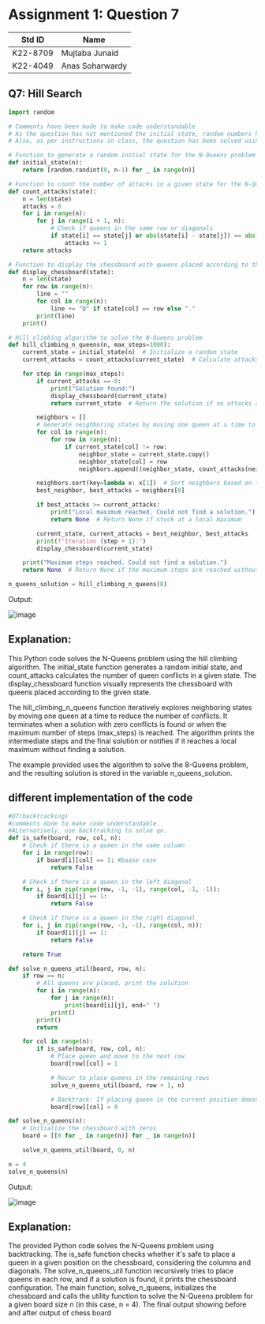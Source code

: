 # Assignment 1: Question 7

| Std ID   | Name           |
|----------|----------------|
| K22-8709 | Mujtaba Junaid |
| K22-4049 | Anas Soharwardy |

## Q7: Hill Search

```python
import random

# Comments have been made to make code understandable
# As the question has not mentioned the initial state, random numbers have been generated.
# Also, as per instructions in class, the question has been solved using hill search and not backtracking.

# Function to generate a random initial state for the N-Queens problem
def initial_state(n):
    return [random.randint(0, n-1) for _ in range(n)]

# Function to count the number of attacks in a given state for the N-Queens problem
def count_attacks(state):
    n = len(state)
    attacks = 0
    for i in range(n):
        for j in range(i + 1, n):
            # Check if queens in the same row or diagonals
            if state[i] == state[j] or abs(state[i] - state[j]) == abs(i - j):
                attacks += 1
    return attacks

# Function to display the chessboard with queens placed according to the given state
def display_chessboard(state):
    n = len(state)
    for row in range(n):
        line = ""
        for col in range(n):
            line += "Q" if state[col] == row else "."
        print(line)
    print()

# Hill climbing algorithm to solve the N-Queens problem
def hill_climbing_n_queens(n, max_steps=1000):
    current_state = initial_state(n)  # Initialize a random state
    current_attacks = count_attacks(current_state)  # Calculate attacks in the initial state

    for step in range(max_steps):
        if current_attacks == 0:
            print("Solution found:")
            display_chessboard(current_state)
            return current_state  # Return the solution if no attacks are present

        neighbors = []
        # Generate neighboring states by moving one queen at a time to a different row
        for col in range(n):
            for row in range(n):
                if current_state[col] != row:
                    neighbor_state = current_state.copy()
                    neighbor_state[col] = row
                    neighbors.append((neighbor_state, count_attacks(neighbor_state)))

        neighbors.sort(key=lambda x: x[1])  # Sort neighbors based on the number of attacks
        best_neighbor, best_attacks = neighbors[0]

        if best_attacks >= current_attacks:
            print("Local maximum reached. Could not find a solution.")
            return None  # Return None if stuck at a local maximum

        current_state, current_attacks = best_neighbor, best_attacks
        print(f"Iteration {step + 1}:")
        display_chessboard(current_state)

    print("Maximum steps reached. Could not find a solution.")
    return None  # Return None if the maximum steps are reached without finding a solution

n_queens_solution = hill_climbing_n_queens(8)
```
Output:

![image](https://github.com/NUCES-Khi/assign1-7questions-anas-mujtaba/assets/160864816/3b3855aa-048f-4697-98f1-474b858f19e3)

## Explanation:
This Python code solves the N-Queens problem using the hill climbing algorithm. The initial_state function generates a random initial state, and count_attacks calculates the number of queen conflicts in a given state. The display_chessboard function visually represents the chessboard with queens placed according to the given state.

The hill_climbing_n_queens function iteratively explores neighboring states by moving one queen at a time to reduce the number of conflicts. It terminates when a solution with zero conflicts is found or when the maximum number of steps (max_steps) is reached. The algorithm prints the intermediate steps and the final solution or notifies if it reaches a local maximum without finding a solution.

The example provided uses the algorithm to solve the 8-Queens problem, and the resulting solution is stored in the variable n_queens_solution.

## different implementation of the code
```python
#Q7(backtracking)
#comments done to make code understandable.
#ALternatively, use backtracking to solve qn.
def is_safe(board, row, col, n):
    # Check if there is a queen in the same column
    for i in range(row):
        if board[i][col] == 1: #baase case
            return False

    # Check if there is a queen in the left diagonal
    for i, j in zip(range(row, -1, -1), range(col, -1, -1)):
        if board[i][j] == 1:
            return False

    # Check if there is a queen in the right diagonal
    for i, j in zip(range(row, -1, -1), range(col, n)):
        if board[i][j] == 1:
            return False

    return True

def solve_n_queens_util(board, row, n):
    if row == n:
        # All queens are placed, print the solution
        for i in range(n):
            for j in range(n):
                print(board[i][j], end=" ")
            print()
        print()
        return

    for col in range(n):
        if is_safe(board, row, col, n):
            # Place queen and move to the next row
            board[row][col] = 1

            # Recur to place queens in the remaining rows
            solve_n_queens_util(board, row + 1, n)

            # Backtrack: If placing queen in the current position doesn't lead to a solution
            board[row][col] = 0

def solve_n_queens(n):
    # Initialize the chessboard with zeros
    board = [[0 for _ in range(n)] for _ in range(n)]

    solve_n_queens_util(board, 0, n)

n = 4
solve_n_queens(n)
```
Output:

![image](https://github.com/NUCES-Khi/assign1-7questions-anas-mujtaba/assets/160864816/58bea826-99b4-4cfb-97f9-6a8118191018)
  
## Explanation:
The provided Python code solves the N-Queens problem using backtracking. The is_safe function checks whether it's safe to place a queen in a given position on the chessboard, considering the columns and diagonals. The solve_n_queens_util function recursively tries to place queens in each row, and if a solution is found, it prints the chessboard configuration. The main function, solve_n_queens, initializes the chessboard and calls the utility function to solve the N-Queens problem for a given board size n (in this case, n = 4). The final output showing before and after output of chess board


